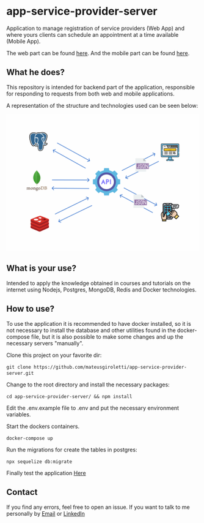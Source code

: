 # app-service-provider-server

Application to manage registration of service providers (Web App) and where yours clients can schedule an appointment at a time available (Mobile App).

The web part can be found [here](https://github.com/mateusgiroletti/app-service-provider-web). And the mobile part can be found [here](https://github.com/mateusgiroletti/app_service_provider_mobile).

## What he does?

This repository is intended for backend part of the application, responsible for responding to requests from both web and mobile applications.

A representation of the structure and technologies used can be seen below:

<img src="./images/structure.png" alt="Structure" />

## What is your use?

Intended to apply the knowledge obtained in courses and tutorials on the internet using Nodejs, Postgres, MongoDB, Redis and Docker technologies.

## How to use?

To use the application it is recommended to have docker installed, so it is not necessary to install the database and other utilities found in the docker-compose file, but it is also possible to make some changes and up the necessary servers "manually".

Clone this project on your favorite dir:

```console
git clone https://github.com/mateusgiroletti/app-service-provider-server.git
```

Change to the root directory and install the necessary packages:

```console
cd app-service-provider-server/ && npm install
```

Edit the .env.example file to .env and put the necessary environment variables.

Start the dockers containers.

```console
docker-compose up
```

Run the migrations for create the tables in postgres:

```console
npx sequelize db:migrate
```

Finally test the application <a href="http://localhost:3333/" target="_blank">Here</a>

## Contact

If you find any errors, feel free to open an issue. If you want to talk to me personally by [Email](mailto:mateusgiroletti97@gmail.com) or [LinkedIn](https://www.linkedin.com/in/mateus-vinicios-sorgatto-giroletti-7a0647182/)
